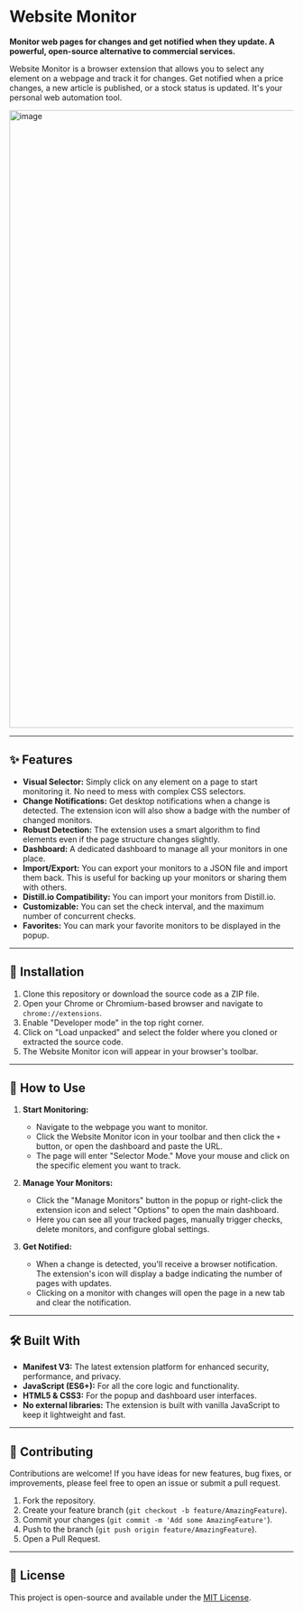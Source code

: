 # Website Monitor

**Monitor web pages for changes and get notified when they update. A powerful, open-source alternative to commercial services.**

Website Monitor is a browser extension that allows you to select any element on a webpage and track it for changes. Get notified when a price changes, a new article is published, or a stock status is updated. It's your personal web automation tool.

<img width="1298" height="1095" alt="image" src="https://github.com/user-attachments/assets/609968c6-872a-4972-ac8d-6dc0fc1c50cc" />

---

## ✨ Features

*   **Visual Selector:** Simply click on any element on a page to start monitoring it. No need to mess with complex CSS selectors.
*   **Change Notifications:** Get desktop notifications when a change is detected. The extension icon will also show a badge with the number of changed monitors.
*   **Robust Detection:** The extension uses a smart algorithm to find elements even if the page structure changes slightly.
*   **Dashboard:** A dedicated dashboard to manage all your monitors in one place.
*   **Import/Export:** You can export your monitors to a JSON file and import them back. This is useful for backing up your monitors or sharing them with others.
*   **Distill.io Compatibility:** You can import your monitors from Distill.io.
*   **Customizable:** You can set the check interval, and the maximum number of concurrent checks.
*   **Favorites:** You can mark your favorite monitors to be displayed in the popup.

---

## 🚀 Installation

1.  Clone this repository or download the source code as a ZIP file.
2.  Open your Chrome or Chromium-based browser and navigate to `chrome://extensions`.
3.  Enable "Developer mode" in the top right corner.
4.  Click on "Load unpacked" and select the folder where you cloned or extracted the source code.
5.  The Website Monitor icon will appear in your browser's toolbar.

---

## 📖 How to Use

1.  **Start Monitoring:**
    *   Navigate to the webpage you want to monitor.
    *   Click the Website Monitor icon in your toolbar and then click the `+` button, or open the dashboard and paste the URL.
    *   The page will enter "Selector Mode." Move your mouse and click on the specific element you want to track.

2.  **Manage Your Monitors:**
    *   Click the "Manage Monitors" button in the popup or right-click the extension icon and select "Options" to open the main dashboard.
    *   Here you can see all your tracked pages, manually trigger checks, delete monitors, and configure global settings.

3.  **Get Notified:**
    *   When a change is detected, you'll receive a browser notification. The extension's icon will display a badge indicating the number of pages with updates.
    *   Clicking on a monitor with changes will open the page in a new tab and clear the notification.

---

## 🛠️ Built With

*   **Manifest V3:** The latest extension platform for enhanced security, performance, and privacy.
*   **JavaScript (ES6+):** For all the core logic and functionality.
*   **HTML5 & CSS3:** For the popup and dashboard user interfaces.
*   **No external libraries:** The extension is built with vanilla JavaScript to keep it lightweight and fast.

---

## 🤝 Contributing

Contributions are welcome! If you have ideas for new features, bug fixes, or improvements, please feel free to open an issue or submit a pull request.

1.  Fork the repository.
2.  Create your feature branch (`git checkout -b feature/AmazingFeature`).
3.  Commit your changes (`git commit -m 'Add some AmazingFeature'`).
4.  Push to the branch (`git push origin feature/AmazingFeature`).
5.  Open a Pull Request.

---

## 📜 License

This project is open-source and available under the [MIT License](LICENSE).
